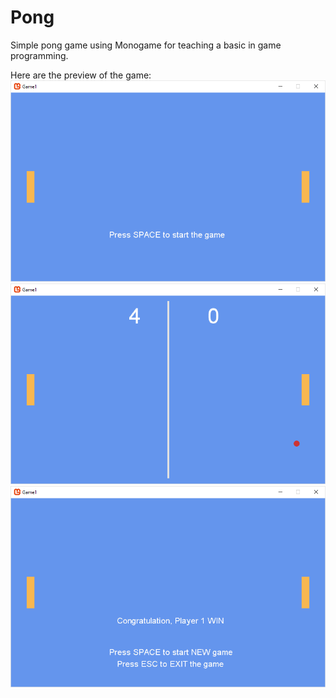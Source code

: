 # Pong
Simple pong game using Monogame for teaching a basic in game programming.

Here are the preview of the game:
![start](/Game1/screenshot/ss-start.png)
![ingame](/Game1/screenshot/ss-ingame.png)
![end](/Game1/screenshot/ss-end.png)

